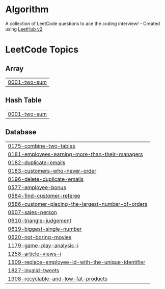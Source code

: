 # Algorithm
A collection of LeetCode questions to ace the coding interview! - Created using [LeetHub v2](https://github.com/arunbhardwaj/LeetHub-2.0)

<!---LeetCode Topics Start-->
# LeetCode Topics
## Array
|  |
| ------- |
| [0001-two-sum](https://github.com/HellSkk/Algorithm/tree/master/0001-two-sum) |
## Hash Table
|  |
| ------- |
| [0001-two-sum](https://github.com/HellSkk/Algorithm/tree/master/0001-two-sum) |
## Database
|  |
| ------- |
| [0175-combine-two-tables](https://github.com/HellSkk/Algorithm/tree/master/0175-combine-two-tables) |
| [0181-employees-earning-more-than-their-managers](https://github.com/HellSkk/Algorithm/tree/master/0181-employees-earning-more-than-their-managers) |
| [0182-duplicate-emails](https://github.com/HellSkk/Algorithm/tree/master/0182-duplicate-emails) |
| [0183-customers-who-never-order](https://github.com/HellSkk/Algorithm/tree/master/0183-customers-who-never-order) |
| [0196-delete-duplicate-emails](https://github.com/HellSkk/Algorithm/tree/master/0196-delete-duplicate-emails) |
| [0577-employee-bonus](https://github.com/HellSkk/Algorithm/tree/master/0577-employee-bonus) |
| [0584-find-customer-referee](https://github.com/HellSkk/Algorithm/tree/master/0584-find-customer-referee) |
| [0586-customer-placing-the-largest-number-of-orders](https://github.com/HellSkk/Algorithm/tree/master/0586-customer-placing-the-largest-number-of-orders) |
| [0607-sales-person](https://github.com/HellSkk/Algorithm/tree/master/0607-sales-person) |
| [0610-triangle-judgement](https://github.com/HellSkk/Algorithm/tree/master/0610-triangle-judgement) |
| [0619-biggest-single-number](https://github.com/HellSkk/Algorithm/tree/master/0619-biggest-single-number) |
| [0620-not-boring-movies](https://github.com/HellSkk/Algorithm/tree/master/0620-not-boring-movies) |
| [1179-game-play-analysis-i](https://github.com/HellSkk/Algorithm/tree/master/1179-game-play-analysis-i) |
| [1258-article-views-i](https://github.com/HellSkk/Algorithm/tree/master/1258-article-views-i) |
| [1509-replace-employee-id-with-the-unique-identifier](https://github.com/HellSkk/Algorithm/tree/master/1509-replace-employee-id-with-the-unique-identifier) |
| [1827-invalid-tweets](https://github.com/HellSkk/Algorithm/tree/master/1827-invalid-tweets) |
| [1908-recyclable-and-low-fat-products](https://github.com/HellSkk/Algorithm/tree/master/1908-recyclable-and-low-fat-products) |
<!---LeetCode Topics End-->